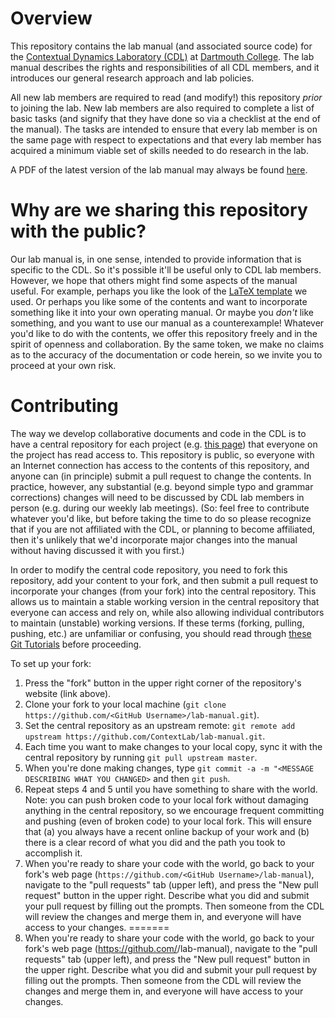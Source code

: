 # Overview

This repository contains the lab manual (and associated source code) for the [Contextual Dynamics Laboratory (CDL)](http://www.context-lab.com) at [Dartmouth College](https://www.dartmouth.edu).  The lab manual describes the rights and responsibilities of all CDL members, and it introduces our general research approach and lab policies.

All new lab members are required to read (and modify!) this repository *prior* to joining the lab.  New lab members are also required to complete a list of basic tasks (and signify that they have done so via a checklist at the end of the manual).  The tasks are intended to ensure that every lab member is on the same page with respect to expectations and that every lab member has acquired a minimum viable set of skills needed to do research in the lab.

A PDF of the latest version of the lab manual may always be found [here](https://github.com/ContextLab/lab-manual/blob/master/lab_manual.pdf).

# Why are we sharing this repository with the public?
Our lab manual is, in one sense, intended to provide information that is specific to the CDL.  So it's possible it'll be useful only to CDL lab members.  However, we hope that others might find some aspects of the manual useful.  For example, perhaps you like the look of the [LaTeX template](https://ctan.org/pkg/tufte-latex?lang=en) we used.  Or perhaps you like some of the contents and want to incorporate something like it into your own operating manual.  Or maybe you *don't* like something, and you want to use our manual as a counterexample!  Whatever you'd like to do with the contents, we offer this repository freely and in the spirit of openness and collaboration.  By the same token, we make no claims as to the accuracy of the documentation or code herein, so we invite you to proceed at your own risk.

# Contributing
The way we  develop collaborative documents and code in the CDL is to have a central repository for each project (e.g. [this page](https://github.com/ContextLab/lab-manual)) that everyone on the project has read access to.  This repository is public, so everyone with an Internet connection has access to the contents of this repository, and anyone can (in principle) submit a pull request to change the contents.  In practice, however, any substantial (e.g. beyond simple typo and grammar corrections) changes will need to be discussed by CDL lab members in person (e.g. during our weekly lab meetings).  (So: feel free to contribute whatever you'd like, but before taking the time to do so please recognize that if you are not affiliated with the CDL, or planning to become affiliated, then it's unlikely that we'd incorporate major changes into the manual without having discussed it with you first.)

In order to modify the central code repository, you need to fork this repository, add your content to your fork, and then submit a pull request to incorporate your changes (from your fork) into the central repository.  This allows us to maintain a stable working version in the central repository that everyone can access and rely on, while also allowing individual contributors to maintain (unstable) working versions.  If these terms (forking, pulling, pushing, etc.) are unfamiliar or confusing, you should read through [these Git Tutorials](https://try.github.io/) before proceeding.

To set up your fork:
1. Press the "fork" button in the upper right corner of the repository's website (link above).
2. Clone your fork to your local machine (`git clone https://github.com/<GitHub Username>/lab-manual.git`).
3. Set the central repository as an upstream remote: `git remote add upstream https://github.com/ContextLab/lab-manual.git`.
4. Each time you want to make changes to your local copy, sync it with the central repository by running `git pull upstream master`.
5. When you're done making changes, type `git commit -a -m "<MESSAGE DESCRIBING WHAT YOU CHANGED>` and then `git push`.
6. Repeat steps 4 and 5 until you have something to share with the world.  Note: you can push broken code to your local fork without damaging anything in the central repository, so we encourage frequent committing and pushing (even of broken code) to your local fork.  This will ensure that (a) you always have a recent online backup of your work and (b) there is a clear record of what you did and the path you took to accomplish it.
7. When you're ready to share your code with the world, go back to your fork's web page (`https://github.com/<GitHub Username>/lab-manual`), navigate to the "pull requests" tab (upper left), and press the "New pull request" button in the upper right.  Describe what you did and submit your pull request by filling out the prompts.  Then someone from the CDL will review the changes and merge them in, and everyone will have access to your changes.
=======
7. When you're ready to share your code with the world, go back to your fork's web page (https://github.com/<GitHub Username>/lab-manual), navigate to the "pull requests" tab (upper left), and press the "New pull request" button in the upper right.  Describe what you did and submit your pull request by filling out the prompts.  Then someone from the CDL will review the changes and merge them in, and everyone will have access to your changes.
